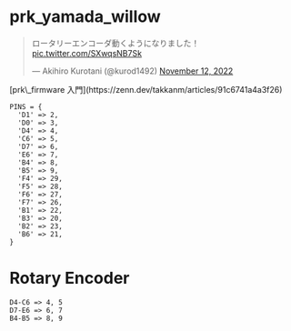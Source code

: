 # prk_yamada_willow

<blockquote class="twitter-tweet"><p lang="ja" dir="ltr">ロータリーエンコーダ動くようになりました！ <a href="https://t.co/SXwqsNB7Sk">pic.twitter.com/SXwqsNB7Sk</a></p>&mdash; Akihiro Kurotani (@kurod1492) <a href="https://twitter.com/kurod1492/status/1591436962636115969?ref_src=twsrc%5Etfw">November 12, 2022</a></blockquote> <script async src="https://platform.twitter.com/widgets.js" charset="utf-8"></script>
[prk\_firmware 入門](https://zenn.dev/takkanm/articles/91c6741a4a3f26)

```
PINS = {
  'D1' => 2,
  'D0' => 3,
  'D4' => 4,
  'C6' => 5,
  'D7' => 6,
  'E6' => 7,
  'B4' => 8,
  'B5' => 9,
  'F4' => 29,
  'F5' => 28,
  'F6' => 27,
  'F7' => 26,
  'B1' => 22,
  'B3' => 20,
  'B2' => 23,
  'B6' => 21,
}
```

# Rotary Encoder

```
D4-C6 => 4, 5
D7-E6 => 6, 7
B4-B5 => 8, 9
```
